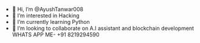 - 👋 Hi, I’m @AyushTanwar008
- 👀 I’m interested in Hacking
- 🌱 I’m currently learning Python
- 💞️ I’m looking to collaborate on A.I assistant and blockchain development 
 WHATS APP ME- +91 8219294590

<!---
AyushTanwar008/AyushTanwar008 is a ✨ special ✨ repository because its `README.md` (this file) appears on your GitHub profile.
You can click the Preview link to take a look at your changes.
--->
